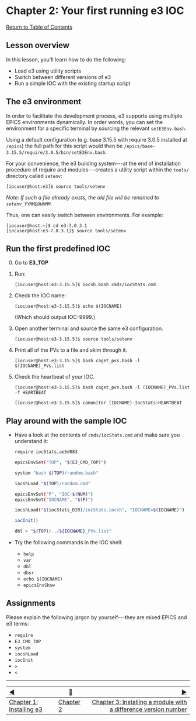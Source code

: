 # Chapter 2: Your first running e3 IOC

[Return to Table of Contents](README.md)

## Lesson overview

In this lesson, you'll learn how to do the following:
* Load e3 using utility scripts
* Switch between different versions of e3
* Run a simple IOC with the existing startup script

## The e3 environment

In order to facilitate the development process, e3 supports using multiple EPICS environments dynamically. In order words, you can set the environment for a specific terminal by sourcing the relevant `setE3Env.bash`.

Using a default configuration (e.g. base 3.15.5 with require 3.0.5 installed at `/epics`) the full path for this script would then be `/epics/base-3.15.5/require/3.0.5/bin/setE3Env.bash`.

For your convenience, the e3 building system---at the end of installation procedure of require and modules---creates a utility script within the `tools/` directory called `setenv`:

```console
[iocuser@host:e3]$ source tools/setenv
```

*Note: If such a file already exists, the old file will be renamed to `setenv_YYMMDDHHMM`.*

Thus, one can easily switch between environments. For example:

```console
[iocuser@host:~]$ cd e3-7.0.3.1
[iocuser@host:e3-7.0.3.1]$ source tools/setenv
```

## Run the first predefined IOC

0. Go to **E3_TOP**
1. Run:

   ```console
   [iocuser@host:e3-3.15.5]$ iocsh.bash cmds/iocStats.cmd 
   ```

2. Check the IOC name:

   ```console
   [iocuser@host:e3-3.15.5]$ echo $(IOCNAME)
   ```

   (Which should output IOC-9999.)

3. Open another terminal and source the same e3 configuration.

   ```console
   [iocuser@host:e3-3.15.5]$ source tools/setenv
   ```

4. Print all of the PVs to a file and skim through it.

   ```console
   [iocuser@host:e3-3.15.5]$ bash caget_pvs.bash -l $(IOCNAME)_PVs.list
   ```

5. Check the heartbeat of your IOC.

   ```console
   [iocuser@host:e3-3.15.5]$ bash caget_pvs.bash -l (IOCNAME)_PVs.list -f HEARTBEAT
   ```

   ```console
   [iocuser@host:e3-3.15.5]$ camonitor (IOCNAME)-IocStats:HEARTBEAT
   ```

## Play around with the sample IOC

* Have a look at the contents of `cmds/iocStats.cmd` and make sure you understand it:

  ```bash
  require iocStats,ae5d083

  epicsEnvSet("TOP", "$(E3_CMD_TOP)")

  system "bash $(TOP)/random.bash"

  iocshLoad "$(TOP)/random.cmd"

  epicsEnvSet("P", "IOC-$(NUM)")
  epicsEnvSet("IOCNAME", "$(P)")

  iocshLoad("$(iocStats_DIR)/iocStats.iocsh", "IOCNAME=$(IOCNAME)")

  iocInit()

  dbl > "$(TOP)/../${IOCNAME}_PVs.list"
  ```

* Try the following commands in the IOC shell:
  - `help`
  - `var`
  - `dbl`
  - `dbsr`
  - `echo $(IOCNAME)`
  - `epicsEnvShow`

## Assignments

Please explain the following jargon by yourself---they are mixed EPICS and e3 terms:

- `require`
- `E3_CMD_TOP`
- `system`
- `iocshLoad`
- `iocInit`
- `>`
- `<` 


------------------
[:arrow_backward:](chapter1.md)  | [:arrow_up_small:](chapter2.md)  | [:arrow_forward:](chapter3.md)
:--- | --- |---: 
[Chapter 1: Installing e3](chapter1.md) | [Chapter 2](chapter2.md) | [Chapter 3: Installing a module with a difference version number](chapter3.md)
